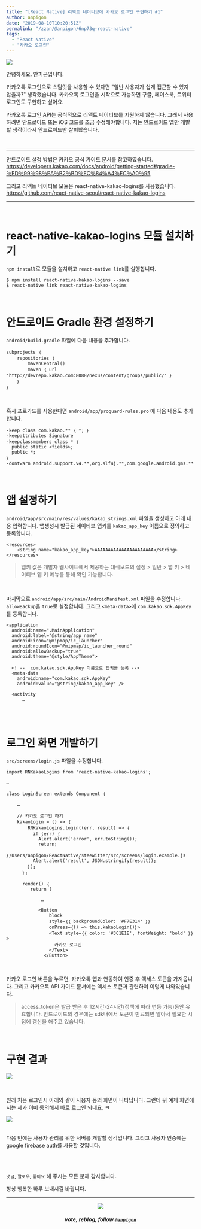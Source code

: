 ```yaml
---
title: "[React Native] 리액트 네이티브에 카카오 로그인 구현하기 #1"
author: anpigon
date: "2019-08-10T10:20:51Z"
permalink: "/zzan/@anpigon/6np73q-react-native"
tags:
  - "React Native"
  - "카카오 로그인"
---
```

![](https://files.steempeak.com/file/steempeak/anpigon/zRw9wME7-E1848CE185A6E18486E185A9E186A820E1848EE185AEE18480E185A1.png)

안녕하세요. 안피곤입니다.

카카오톡 로그인으로 스팀잇을 사용할 수 있다면 "일반 사용자가 쉽게 접근할 수 있지 않을까?" 생각했습니다. 카카오톡 로그인을 시작으로 가능하면 구글, 페이스북, 트위터 로그인도 구현하고 싶어요.

카카오톡 로그인 API는 공식적으로 리액트 네이티브를 지원하지 않습니다. 그래서 사용하려면 안드로이드 또는 iOS 코드를 조금 수정해야합니다. 저는 안드로이드 앱만 개발할 생각이라서 안드로이드만 살펴봤습니다.

<br>

***

안드로이드 설정 방법은 카카오 공식 가이드 문서를 참고하였습니다.
https://developers.kakao.com/docs/android/getting-started#gradle-％ED％99％98％EA％B2％BD％EC％84％A4％EC％A0％95

그리고 리액트 네이티브 모듈은 react-native-kakao-logins를 사용했습니다.
https://github.com/react-native-seoul/react-native-kakao-logins

***

<br>

# react-native-kakao-logins 모듈 설치하기

`npm install`로 모듈을 설치하고 `react-native link`를 실행합니다.

```
$ npm install react-native-kakao-logins --save
$ react-native link react-native-kakao-logins
```

<br>


# 안드로이드 Gradle 환경 설정하기

`android/build.gradle` 파일에 다음 내용을 추가합니다.

```
subprojects ｛
    repositories ｛
        mavenCentral()
        maven ｛ url 'http://devrepo.kakao.com:8088/nexus/content/groups/public/' ｝
    ｝
｝
```

<br>


혹시 프로가드를 사용한다면 `android/app/proguard-rules.pro` 에 다음 내용도 추가합니다.
```
-keep class com.kakao.** ｛ *; ｝
-keepattributes Signature
-keepclassmembers class * ｛
  public static <fields>;
  public *;
｝
-dontwarn android.support.v4.**,org.slf4j.**,com.google.android.gms.**
```

<br>

# 앱 설정하기

`android/app/src/main/res/values/kakao_strings.xml` 파일을 생성하고 아래 내용 입력합니다. 앱생성시 발급된 네이티브 앱키를 `kakao_app_key` 이름으로 정의하고 등록합니다.

```
<resources>
    <string name="kakao_app_key">AAAAAAAAAAAAAAAAAAAAAA</string>
</resources>
```
> 앱키 값은 개발자 웹사이트에서 제공하는 대쉬보드의 설정 > 일반 > 앱 키 > 네이티브 앱 키 메뉴를 통해 확인 가능합니다.

<br>

마지막으로 `android/app/src/main/AndroidManifest.xml` 파일을 수정합니다.
 `allowBackup`을 `true`로 설정합니다. 그리고 `<meta-data>`에 `com.kakao.sdk.AppKey`를 등록합니다.

```
<application
  android:name=".MainApplication"
  android:label="@string/app_name"
  android:icon="@mipmap/ic_launcher"
  android:roundIcon="@mipmap/ic_launcher_round"
  android:allowBackup="true"
  android:theme="@style/AppTheme">
     
  <! --  com.kakao.sdk.AppKey 이름으로 앱키를 등록 -->
  <meta-data
    android:name="com.kakao.sdk.AppKey"
    android:value="@string/kakao_app_key" />

  <activity
      …
```

<br>
<br>

# 로그인 화면 개발하기

`src/screens/login.js` 파일을 수정합니다.

```
import RNKakaoLogins from 'react-native-kakao-logins';

…

class LoginScreen extends Component ｛

    …

    // 카카오 로그인 하기
    kakaoLogin = () => ｛
        RNKakaoLogins.login((err, result) => ｛
          if (err) ｛
            Alert.alert('error', err.toString());
            return;
          ｝/Users/anpigon/ReactNative/steewitter/src/screens/login.example.js
          Alert.alert('result', JSON.stringify(result));
        ｝);
      ｝;

      render() ｛
         return (

             …

            <Button
                block
                style=｛｛ backgroundColor: '#F7E314' ｝｝
                onPress=｛() => this.kakaoLogin()｝>
                <Text style=｛｛ color: '#3C1E1E', fontWeight: 'bold' ｝｝>
                  카카오 로그인
                </Text>
              </Button>
```

<br>

카카오 로그인 버튼을 누르면, 카카오톡 앱과 연동하여 인증 후 액세스 토큰을 가져옵니다. 그리고 카카오톡 API 가이드 문서에는 액세스 토큰과 관련하여 이렇게 나와있습니다.
> access_token은 발급 받은 후 12시간-24시간(정책에 따라 변동 가능)동안 유효합니다.  안드로이드의 경우에는 sdk내에서 토큰이 만료되면 알아서 필요한 시점에 갱신을 해주고 있습니다. 

<br>

# 구현 결과

![](https://files.steempeak.com/file/steempeak/anpigon/WxZ9wIAy-20190809_220444.2019-08-092022_11_04.gif)

<br>

원래 처음 로그인시 아래와 같이 사용자 동의 화면이 나타납니다. 그런데 위 예제 화면에서는 제가 이미 동의해서 바로 로그인 되네요. ㅋ

![](https://developers.kakao.com/assets/images/android/a_006.png)

<br>다음 번에는 사용자 관리를 위한 서버를 개발할 생각입니다. 그리고 사용자 인증에는 google firebase auth를 사용할 것입니다.

<br>
<br>

 `댓글`, `팔로우`, `좋아요` 해 주시는 모든 분께 감사합니다.

항상 행복한 하루 보내시길 바랍니다.

***

<center><img src='https://steemitimages.com/400x0/https://cdn.steemitimages.com/DQmQmWhMN6zNrLmKJRKhvSScEgWZmpb8zCeE2Gray1krbv6/BC054B6E-6F73-46D0-88E4-C88EB8167037.jpeg'><h5>vote, reblog, follow <code><a href='https://steemit.com/@anpigon'>@anpigon</a></code></h5></center>

<br>
